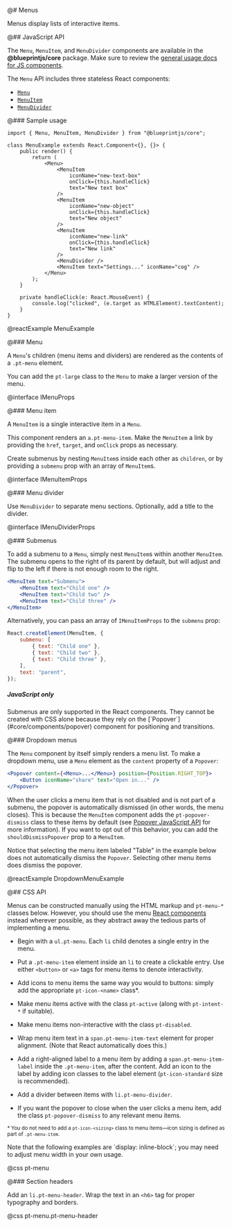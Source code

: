 @# Menus

Menus display lists of interactive items.

@## JavaScript API

The `Menu`, `MenuItem`, and `MenuDivider` components are available in the __@blueprintjs/core__
package. Make sure to review the [general usage docs for JS components](#blueprint.usage).

The `Menu` API includes three stateless React components:

- [`Menu`](#core/components/menu.menu)
- [`MenuItem`](#core/components/menu.menu-item)
- [`MenuDivider`](#core/components/menu.menu-divider)

@### Sample usage

```tsx
import { Menu, MenuItem, MenuDivider } from "@blueprintjs/core";

class MenuExample extends React.Component<{}, {}> {
    public render() {
        return (
            <Menu>
                <MenuItem
                    iconName="new-text-box"
                    onClick={this.handleClick}
                    text="New text box"
                />
                <MenuItem
                    iconName="new-object"
                    onClick={this.handleClick}
                    text="New object"
                />
                <MenuItem
                    iconName="new-link"
                    onClick={this.handleClick}
                    text="New link"
                />
                <MenuDivider />
                <MenuItem text="Settings..." iconName="cog" />
            </Menu>
        );
    }

    private handleClick(e: React.MouseEvent) {
        console.log("clicked", (e.target as HTMLElement).textContent);
    }
}
```

@reactExample MenuExample

@### Menu

A `Menu`'s children (menu items and dividers) are rendered as the contents of a `.pt-menu` element.

You can add the `pt-large` class to the `Menu` to make a larger version of the menu.

@interface IMenuProps

@### Menu item

A `MenuItem` is a single interactive item in a `Menu`.

This component renders an `a.pt-menu-item`. Make the `MenuItem` a link by providing the `href`,
`target`, and `onClick` props as necessary.

Create submenus by nesting `MenuItem`s inside each other as `children`, or by providing a `submenu`
prop with an array of `MenuItem`s.

@interface IMenuItemProps

@### Menu divider

Use `MenuDivider` to separate menu sections. Optionally, add a title to the divider.

@interface IMenuDividerProps

@### Submenus

To add a submenu to a `Menu`, simply nest `MenuItem`s within another `MenuItem`.
The submenu opens to the right of its parent by default, but will adjust and flip to the left if
there is not enough room to the right.

```jsx
<MenuItem text="Submenu">
    <MenuItem text="Child one" />
    <MenuItem text="Child two" />
    <MenuItem text="Child three" />
</MenuItem>
```

Alternatively, you can pass an array of `IMenuItemProps` to the `submenu` prop:

```jsx
React.createElement(MenuItem, {
    submenu: [
        { text: "Child one" },
        { text: "Child two" },
        { text: "Child three" },
    ],
    text: "parent",
});
```

<div class="pt-callout pt-intent-warning pt-icon-warning-sign">
    <h5>JavaScript only</h5>
    Submenus are only supported in the React components. They cannot be created with CSS alone because
    they rely on the [`Popover`](#core/components/popover) component for positioning and transitions.
</div>

@### Dropdown menus

The `Menu` component by itself simply renders a menu list. To make a dropdown menu, use a `Menu`
element as the `content` property of a `Popover`:

```jsx
<Popover content={<Menu>...</Menu>} position={Position.RIGHT_TOP}>
    <Button iconName="share" text="Open in..." />
</Popover>
```

When the user clicks a menu item that is not disabled and is not part of a submenu, the popover is
automatically dismissed (in other words, the menu closes). This is because the `MenuItem` component
adds the `pt-popover-dismiss` class to these items by default (see
[Popover JavaScript API](#core/components/popover) for more information). If you want to opt out of
this behavior, you can add the `shouldDismissPopover` prop to a `MenuItem`.

Notice that selecting the menu item labeled "Table" in the example below does not automatically
dismiss the `Popover`. Selecting other menu items does dismiss the popover.

@reactExample DropdownMenuExample

@## CSS API

Menus can be constructed manually using the HTML markup and `pt-menu-*` classes below. However, you
should use the menu [React components](#core/components/menu.javscript-api) instead wherever possible,
as they abstract away the tedious parts of implementing a menu.

- Begin with a `ul.pt-menu`. Each `li` child denotes a single entry in the menu.

- Put a `.pt-menu-item` element inside an `li` to create a clickable entry. Use either `<button>` or
`<a>` tags for menu items to denote interactivity.

- Add icons to menu items the same way you would to buttons: simply add the appropriate
`pt-icon-<name>` class*.

- Make menu items active with the class `pt-active` (along with `pt-intent-*` if suitable).

- Make menu items non-interactive with the class `pt-disabled`.

- Wrap menu item text in a `span.pt-menu-item-text` element for proper alignment. (Note that React
automatically does this.)

- Add a right-aligned label to a menu item by adding a `span.pt-menu-item-label` inside the
`.pt-menu-item`, after the content. Add an icon to the label by adding icon classes to the label
element (`pt-icon-standard` size is recommended).

- Add a divider between items with `li.pt-menu-divider`.

- If you want the popover to close when the user clicks a menu item, add the class
`pt-popover-dismiss` to any relevant menu items.

<small>\* You do not need to add a `pt-icon-<sizing>` class to menu items—icon sizing is
defined as part of `.pt-menu-item`.</small>

<div class="pt-callout pt-intent-primary pt-icon-info-sign">
    Note that the following examples are `display: inline-block`; you may need to adjust
    menu width in your own usage.
</div>

@css pt-menu

@### Section headers

Add an `li.pt-menu-header`. Wrap the text in an `<h6>` tag for proper typography and borders.

@css pt-menu.pt-menu-header
